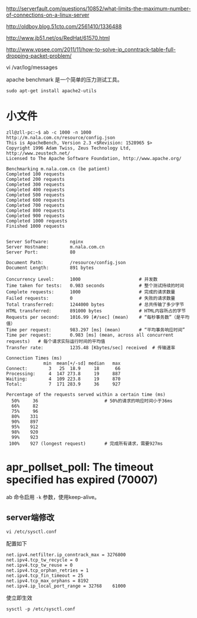 http://serverfault.com/questions/10852/what-limits-the-maximum-number-of-connections-on-a-linux-server

http://oldboy.blog.51cto.com/2561410/1336488

http://www.jb51.net/os/RedHat/61570.html

http://www.vpsee.com/2011/11/how-to-solve-ip_conntrack-table-full-dropping-packet-problem/

vi /var/log/messages

apache benchmark 是一个简单的压力测试工具。

```
sudo apt-get install apache2-utils
```

# 小文件

```
zll@zll-pc:~$ ab -c 1000 -n 1000 http://m.nala.com.cn/resource/config.json
This is ApacheBench, Version 2.3 <$Revision: 1528965 $>
Copyright 1996 Adam Twiss, Zeus Technology Ltd, http://www.zeustech.net/
Licensed to The Apache Software Foundation, http://www.apache.org/

Benchmarking m.nala.com.cn (be patient)
Completed 100 requests
Completed 200 requests
Completed 300 requests
Completed 400 requests
Completed 500 requests
Completed 600 requests
Completed 700 requests
Completed 800 requests
Completed 900 requests
Completed 1000 requests
Finished 1000 requests


Server Software:        nginx
Server Hostname:        m.nala.com.cn
Server Port:            80

Document Path:          /resource/config.json
Document Length:        891 bytes

Concurrency Level:      1000                      # 并发数
Time taken for tests:   0.983 seconds             # 整个测试持续的时间
Complete requests:      1000                      # 完成的请求数量
Failed requests:        0                         # 失败的请求数量
Total transferred:      1244000 bytes             # 总共传输了多少字节
HTML transferred:       891000 bytes              # HTML内容所占的字节
Requests per second:    1016.99 [#/sec] (mean)    # “每秒事务数”（是平均值）
Time per request:       983.297 [ms] (mean)       # “平均事务响应时间”
Time per request:       0.983 [ms] (mean, across all concurrent requests)   # 每个请求实际运行时间的平均值
Transfer rate:          1235.48 [Kbytes/sec] received  # 传输速率

Connection Times (ms)
              min  mean[+/-sd] median   max
Connect:        3   25  18.9     18      66
Processing:     4  147 273.8     19     887
Waiting:        4  109 223.8     19     870
Total:          7  171 283.9     36     927

Percentage of the requests served within a certain time (ms)
  50%     36                         # 50%的请求的响应时间小于36ms
  66%     82
  75%     96
  80%    331
  90%    897
  95%    912
  98%    920
  99%    923
 100%    927 (longest request)       # 完成所有请求，需要927ms
```

# apr_pollset_poll: The timeout specified has expired (70007)
ab 命令启用 `-k` 参数，使用keep-alive。

## server端修改 

```
vi /etc/sysctl.conf
```

配置如下

```
net.ipv4.netfilter.ip_conntrack_max = 3276800  
net.ipv4.tcp_tw_recycle = 0  
net.ipv4.tcp_tw_reuse = 0  
net.ipv4.tcp_orphan_retries = 1  
net.ipv4.tcp_fin_timeout = 25  
net.ipv4.tcp_max_orphans = 8192  
net.ipv4.ip_local_port_range = 32768    61000
```
使立即生效

```
sysctl -p /etc/sysctl.conf
```

